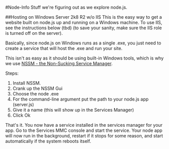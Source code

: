 #Node-Info
Stuff we're figuring out as we explore node.js.

##Hosting on Windows Server 2k8 R2 w/o IIS
This is the easy way to get a website built on node.js up and running on a Windows machine.  To use IIS, see the instructions below (tbd) (to save your sanity, make sure the IIS role is turned off on the server).

Basically, since node.js on Windows runs as a single .exe, you just need to create a service that will host the .exe and run your site.

This isn't as easy as it should be using built-in Windows tools, which is why we use [NSSM - the Non-Sucking Service Manager](http://nssm.cc/).

Steps:
1. Install NSSM.
2. Crank up the NSSM Gui
3. Choose the node .exe
4. For the command-line argument put the path to your node.js app (server.js)
5. Give it a name (this will show up in the Services Manager)
6. Click Ok

That's it.  You now have a service installed  in the services manager for your app.  Go to the Services MMC console and start the service.  Your node app will now run in the background, restart if it stops for some reason, and start automatically if the system reboots itself.

